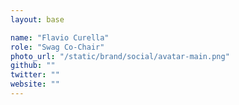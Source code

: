 ```yaml
---
layout: base

name: "Flavio Curella"
role: "Swag Co-Chair"
photo_url: "/static/brand/social/avatar-main.png"
github: ""
twitter: ""
website: ""
---
```

